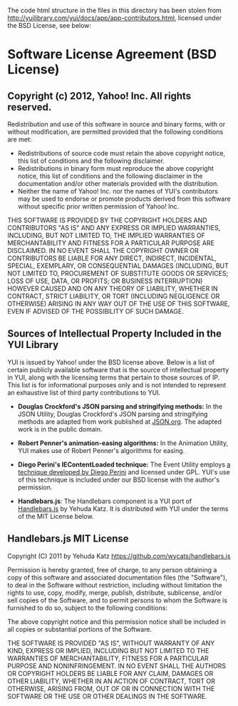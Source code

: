 The code html structure in the files in this directory has been stolen from http://yuilibrary.com/yui/docs/app/app-contributors.html, licensed under the BSD License, see below:

Software License Agreement (BSD License)
========================================

Copyright (c) 2012, Yahoo! Inc. All rights reserved.
----------------------------------------------------

Redistribution and use of this software in source and binary forms, with or
without modification, are permitted provided that the following conditions are
met:

  * Redistributions of source code must retain the above copyright notice, this
    list of conditions and the following disclaimer.
  * Redistributions in binary form must reproduce the above copyright notice,
    this list of conditions and the following disclaimer in the documentation
    and/or other materials provided with the distribution.
  * Neither the name of Yahoo! Inc. nor the names of YUI's contributors may be
    used to endorse or promote products derived from this software without
    specific prior written permission of Yahoo! Inc.

THIS SOFTWARE IS PROVIDED BY THE COPYRIGHT HOLDERS AND CONTRIBUTORS "AS IS" AND
ANY EXPRESS OR IMPLIED WARRANTIES, INCLUDING, BUT NOT LIMITED TO, THE IMPLIED
WARRANTIES OF MERCHANTABILITY AND FITNESS FOR A PARTICULAR PURPOSE ARE
DISCLAIMED. IN NO EVENT SHALL THE COPYRIGHT OWNER OR CONTRIBUTORS BE LIABLE FOR
ANY DIRECT, INDIRECT, INCIDENTAL, SPECIAL, EXEMPLARY, OR CONSEQUENTIAL DAMAGES
(INCLUDING, BUT NOT LIMITED TO, PROCUREMENT OF SUBSTITUTE GOODS OR SERVICES;
LOSS OF USE, DATA, OR PROFITS; OR BUSINESS INTERRUPTION) HOWEVER CAUSED AND ON
ANY THEORY OF LIABILITY, WHETHER IN CONTRACT, STRICT LIABILITY, OR TORT
(INCLUDING NEGLIGENCE OR OTHERWISE) ARISING IN ANY WAY OUT OF THE USE OF THIS
SOFTWARE, EVEN IF ADVISED OF THE POSSIBILITY OF SUCH DAMAGE.


Sources of Intellectual Property Included in the YUI Library
------------------------------------------------------------

YUI is issued by Yahoo! under the BSD license above. Below is a list of certain
publicly available software that is the source of intellectual property in YUI,
along with the licensing terms that pertain to those sources of IP. This list is
for informational purposes only and is not intended to represent an exhaustive
list of third party contributions to YUI.

  * **Douglas Crockford's JSON parsing and stringifying methods:** In the JSON
    Utility, Douglas Crockford's JSON parsing and stringifying methods are
    adapted from work published at [JSON.org](http://json.org/). The adapted
    work is in the public domain.

  * **Robert Penner's animation-easing algorithms:** In the Animation Utility,
    YUI makes use of Robert Penner's algorithms for easing.

  * **Diego Perini's IEContentLoaded technique:** The Event Utility employs
    [a technique developed by Diego Perini](http://javascript.nwbox.com/IEContentLoaded/)
    and licensed under GPL. YUI's use of this technique is included under our
    BSD license with the author's permission.

  * **Handlebars.js**: The Handlebars component is a YUI port of
    [Handlebars.js](https://github.com/wycats/handlebars.js) by Yehuda Katz. It
    is distributed with YUI under the terms of the MIT License below.


Handlebars.js MIT License
-------------------------

Copyright (C) 2011 by Yehuda Katz
<https://github.com/wycats/handlebars.js>

Permission is hereby granted, free of charge, to any person obtaining a copy
of this software and associated documentation files (the "Software"), to deal
in the Software without restriction, including without limitation the rights
to use, copy, modify, merge, publish, distribute, sublicense, and/or sell
copies of the Software, and to permit persons to whom the Software is
furnished to do so, subject to the following conditions:

The above copyright notice and this permission notice shall be included in
all copies or substantial portions of the Software.

THE SOFTWARE IS PROVIDED "AS IS", WITHOUT WARRANTY OF ANY KIND, EXPRESS OR
IMPLIED, INCLUDING BUT NOT LIMITED TO THE WARRANTIES OF MERCHANTABILITY,
FITNESS FOR A PARTICULAR PURPOSE AND NONINFRINGEMENT. IN NO EVENT SHALL THE
AUTHORS OR COPYRIGHT HOLDERS BE LIABLE FOR ANY CLAIM, DAMAGES OR OTHER
LIABILITY, WHETHER IN AN ACTION OF CONTRACT, TORT OR OTHERWISE, ARISING FROM,
OUT OF OR IN CONNECTION WITH THE SOFTWARE OR THE USE OR OTHER DEALINGS IN
THE SOFTWARE.
